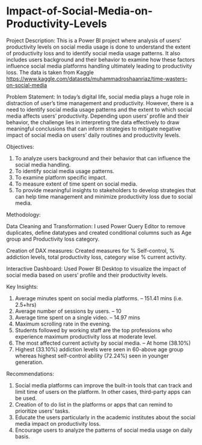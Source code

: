 # Impact-of-Social-Media-on-Productivity-Levels
Project Description: This is a Power BI project where analysis of users’ productivity levels on social media usage is done to understand the extent of productivity loss and to identify social media usage patterns. It also includes users background and their behavior to examine how these factors influence social media platforms handling ultimately leading to productivity loss. The data is taken from Kaggle https://www.kaggle.com/datasets/muhammadroshaanriaz/time-wasters-on-social-media 

Problem Statement:
In today’s digital life, social media plays a huge role in distraction of user’s time management and productivity. However, there is a need to identify social media usage patterns and the extent to which social media affects users’ productivity. Depending upon users’ profile and their behavior, the challenge lies in interpreting the data effectively to draw meaningful conclusions that can inform strategies to mitigate negative impact of social media on users’ daily routines and productivity levels. 

Objectives:
1.	To analyze users background and their behavior that can influence the social media handling. 
2.	To identify social media usage patterns. 
3.	To examine platform specific impact.
4.	To measure extent of time spent on social media.
5.	To provide meaningful insights to stakeholders to develop strategies that can help time management and minimize productivity loss due to social media.

Methodology:

Data Cleaning and Transformation: 
I used Power Query Editor to remove duplicates, define datatypes and created conditional columns such as Age group and Productivity loss category. 

Creation of DAX measures:
Created measures for % Self-control, % addiction levels, total productivity loss, category wise % current activity.

Interactive Dashboard:
Used Power BI Desktop to visualize the impact of social media based on users’ profile and their productivity levels. 

Key Insights:
1.	Average minutes spent on social media platforms. – 151.41 mins (i.e. 2.5+hrs)
2.	Average number of sessions by users. – 10
3.	Average time spent on a single video. – 14.97 mins
4.	Maximum scrolling rate in the evening.
5.	Students followed by working staff are the top professions who experience maximum productivity loss at moderate level.
6.	The most affected current activity by social media. – At home (38.10%)
7.	Highest (33.10%) addiction levels were seen in 60-above age group whereas highest self-control ability (72.24%) seen in younger generation.

Recommendations: 
1.	Social media platforms can improve the built-in tools that can track and limit time of users on the platform. In other cases, third-party apps can be used.
2.	Creation of to do list in the platforms or apps that can remind to prioritize users’ tasks.
3.	Educate the users particularly in the academic institutes about the social media impact on productivity loss.
4.	Encourage users to analyze the patterns of social media usage on daily basis. 

